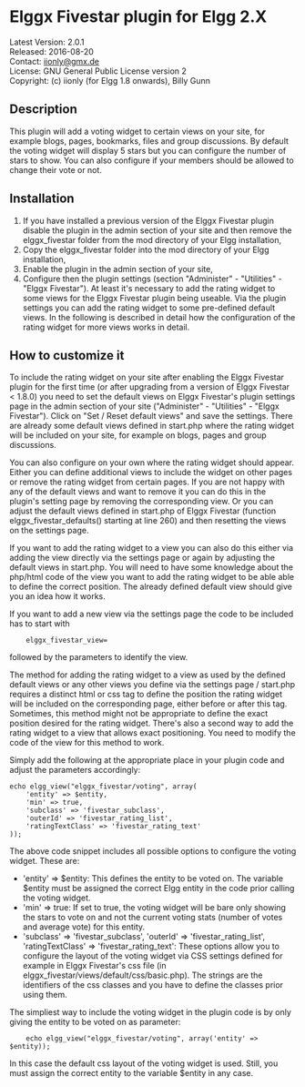 Elggx Fivestar plugin for Elgg 2.X
==================================

Latest Version: 2.0.1  
Released: 2016-08-20  
Contact: iionly@gmx.de  
License: GNU General Public License version 2  
Copyright: (c) iionly (for Elgg 1.8 onwards), Billy Gunn

Description
-----------

This plugin will add a voting widget to certain views on your site, for example blogs, pages, bookmarks, files and group discussions. By default the voting widget will display 5 stars but you can configure the number of stars to show. You can also configure if your members should be allowed to change their vote or not.


Installation
------------

1. If you have installed a previous version of the Elggx Fivestar plugin disable the plugin in the admin section of your site and then remove the elggx_fivestar folder from the mod directory of your Elgg installation,
2. Copy the elggx_fivestar folder into the mod directory of your Elgg installation,
3. Enable the plugin in the admin section of your site,
4. Configure then the plugin settings (section "Administer" - "Utilities" - "Elggx Fivestar"). At least it's necessary to add the rating widget to some views for the Elggx Fivestar plugin being useable. Via the plugin settings you can add the rating widget to some pre-defined default views. In the following is described in detail how the configuration of the rating widget for more views works in detail.


How to customize it
-------------------

To include the rating widget on your site after enabling the Elggx Fivestar plugin for the first time (or after upgrading from a version of Elggx Fivestar < 1.8.0) you need to set the default views on Elggx Fivestar's plugin settings page in the admin section of your site ("Administer" - "Utilities" - "Elggx Fivestar"). Click on "Set / Reset default views" and save the settings. There are already some default views defined in start.php where the rating widget will be included on your site, for example on blogs, pages and group discussions.

You can also configure on your own where the rating widget should appear. Either you can define additional views to include the widget on other pages or remove the rating widget from certain pages. If you are not happy with any of the default views and want to remove it you can do this in the plugin's setting page by removing the corresponding view. Or you can adjust the default views defined in start.php of Elggx Fivestar (function elggx_fivestar_defaults() starting at line 260) and then resetting the views on the settings page.

If you want to add the rating widget to a view you can also do this either via adding the view directly via the settings page or again by adjusting the default views in start.php. You will need to have some knowledge about the php/html code of the view you want to add the rating widget to be able able to define the correct position. The already defined default view should give you an idea how it works.

If you want to add a new view via the settings page the code to be included has to start with

```
    elggx_fivestar_view=
```

followed by the parameters to identify the view.

The method for adding the rating widget to a view as used by the defined default views or any other views you define via the settings page / start.php requires a distinct html or css tag to define the position the rating widget will be included on the corresponding page, either before or after this tag. Sometimes, this method might not be appropriate to define the exact position desired for the rating widget. There's also a second way to add the rating widget to a view that allows exact positioning. You need to modify the code of the view for this method to work.

Simply add the following at the appropriate place in your plugin code and adjust the parameters accordingly:

```
echo elgg_view("elggx_fivestar/voting", array(
    'entity' => $entity,
    'min' => true,
    'subclass' => 'fivestar_subclass',
    'outerId' => 'fivestar_rating_list',
    'ratingTextClass' => 'fivestar_rating_text'
));
```

The above code snippet includes all possible options to configure the voting widget. These are:

* 'entity' => $entity: This defines the entity to be voted on. The variable $entity must be assigned the correct Elgg entity in the code prior calling the voting widget.
* 'min' => true: If set to true, the voting widget will be bare only showing the stars to vote on and not the current voting stats (number of votes and average vote) for this entity.
* 'subclass' => 'fivestar_subclass', 'outerId' => 'fivestar_rating_list', 'ratingTextClass' => 'fivestar_rating_text': These options allow you to configure the layout of the voting widget via CSS settings defined for example in Elggx Fivestar's css file (in elggx_fivestar/views/default/css/basic.php). The strings are the identifiers of the css classes and you have to define the classes prior using them.

The simpliest way to include the voting widget in the plugin code is by only giving the entity to be voted on as parameter:

```
    echo elgg_view("elggx_fivestar/voting", array('entity' => $entity));
```

In this case the default css layout of the voting widget is used. Still, you must assign the correct entity to the variable $entity in any case.
